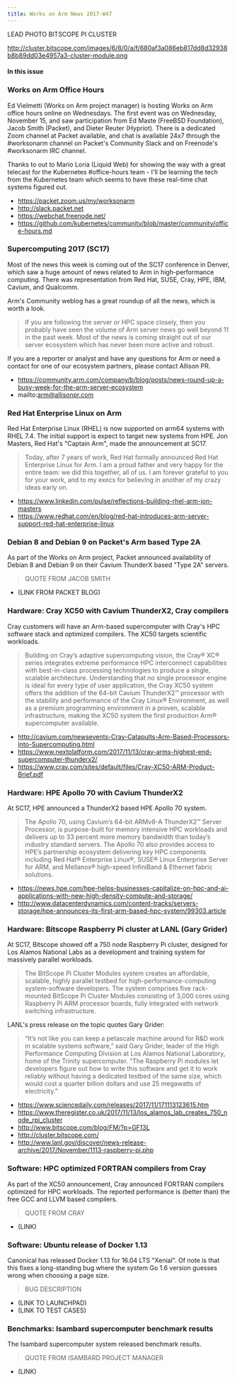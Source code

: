```yaml
---
title: Works on Arm News 2017-W47
---
```

LEAD PHOTO BITSCOPE PI CLUSTER

http://cluster.bitscope.com/images/6/8/0/a/f/680af3a086eb817dd8d32938b8b89dd03e4957a3-cluster-module.png

#### In this issue

### Works on Arm Office Hours

Ed Vielmetti (Works on Arm project manager) is hosting
Works on Arm office hours online on Wednesdays. The first
event was on Wednesday, November 15, and saw participation
from Ed Maste (FreeBSD Foundation), Jacob Smith (Packet),
and Dieter Reuter (Hypriot). There is a dedicated Zoom
channel at Packet available, and chat is available 24x7
through the #worksonarm channel on Packet's Community Slack
and on Freenode's #worksonarm IRC channel.

Thanks to out to Mario Loria (Liquid Web) for showing the
way with a great telecast for the Kubernetes #office-hours
team - I'll be learning the tech from the Kubernetes team
which seems to have these real-time chat systems figured out.

* https://packet.zoom.us/my/worksonarm
* http://slack.packet.net
* https://webchat.freenode.net/
* https://github.com/kubernetes/community/blob/master/community/office-hours.md

### Supercomputing 2017 (SC17)

Most of the news this week is coming out of the SC17 conference
in Denver, which saw a huge amount of news related to Arm in 
high-performance computing. There was representation from
Red Hat, SUSE, Cray, HPE, IBM, Cavium, and Qualcomm.

Arm's Community weblog has a great roundup of all the news, which
is worth a look.

> If you are following the server or HPC space closely, then you
probably have seen the volume of Arm server news go well beyond 11
in the past week. Most of the news is coming straight out of our
server ecosystem which has never been more active and robust.

If you are a reporter or analyst and have any questions for Arm or
need a contact for one of our ecosystem partners, please contact
Allison PR.

* https://community.arm.com/company/b/blog/posts/news-round-up-a-busy-week-for-the-arm-server-ecosystem
* mailto:arm@allisonpr.com

### Red Hat Enterprise Linux on Arm

Red Hat Enterprise Linux (RHEL) is now supported on arm64 systems
with RHEL 7.4.  The initial support is expect to target new systems
from HPE.  Jon Masters, Red Hat's "Captain Arm", made the
announcement at SC17.

> Today, after 7 years of work, Red Hat formally announced Red Hat
Enterprise Linux for Arm. I am a proud father and very happy for
the entire team: we did this together, all of us. I am forever
grateful to you for your work, and to my execs for believing in
another of my crazy ideas early on.

* https://www.linkedin.com/pulse/reflections-building-rhel-arm-jon-masters
* https://www.redhat.com/en/blog/red-hat-introduces-arm-server-support-red-hat-enterprise-linux

### Debian 8 and Debian 9 on Packet's Arm based Type 2A

As part of the Works on Arm project, Packet announced
availability of Debian 8 and Debian 9 on their Cavium
ThunderX based "Type 2A" servers.

> QUOTE FROM JACOB SMITH

* (LINK FROM PACKET BLOG)


### Hardware: Cray XC50 with Cavium ThunderX2, Cray compilers

Cray customers will have an Arm-based supercomputer with
Cray's HPC software stack and optimized compilers.
The XC50 targets scientific workloads.

> Building on Cray’s adaptive supercomputing vision, the Cray® XC®
series integrates extreme performance HPC interconnect capabilities
with best-in-class processing technologies to produce a single,
scalable architecture. Understanding that no single processor engine
is ideal for every type of user application, the Cray XC50 system
offers the addition of the 64-bit Cavium ThunderX2™ processor with
the stability and performance of the Cray Linux® Environment, as
well as a premium programming environment in a proven, scalable
infrastructure, making the XC50 system the first production Arm®
supercomputer available.

* http://cavium.com/newsevents-Cray-Catapults-Arm-Based-Processors-Into-Supercomputing.html
* https://www.nextplatform.com/2017/11/13/cray-arms-highest-end-supercomputer-thunderx2/
* https://www.cray.com/sites/default/files/Cray-XC50-ARM-Product-Brief.pdf

### Hardware: HPE Apollo 70 with Cavium ThunderX2

At SC17, HPE announced a ThunderX2 based HPE Apollo 70 system.

> The Apollo 70, using Cavium’s 64-bit ARMv8-A ThunderX2™ Server
Processor, is purpose-built for memory intensive HPC workloads and
delivers up to 33 percent more memory bandwidth than today’s industry
standard servers. The Apollo 70 also provides access to HPE’s
partnership ecosystem delivering key HPC components including Red
Hat® Enterprise Linux®, SUSE® Linux Enterprise Server for ARM, and
Mellanox® high-speed InfiniBand & Ethernet fabric solutions.

* https://news.hpe.com/hpe-helps-businesses-capitalize-on-hpc-and-ai-applications-with-new-high-density-compute-and-storage/
* http://www.datacenterdynamics.com/content-tracks/servers-storage/hpe-announces-its-first-arm-based-hpc-system/99303.article

### Hardware: Bitscope Raspberry Pi cluster at LANL (Gary Grider)

At SC17, Bitscope showed off a 750 node Raspberry Pi cluster,
designed for Los Alamos National Labs as a development and training
system for massively parallel workloads.

> The BitScope Pi Cluster Modules system creates an affordable, scalable, highly parallel testbed for high-performance-computing system-software developers. The system comprises five rack-mounted BitScope Pi Cluster Modules consisting of 3,000 cores using Raspberry Pi ARM processor boards, fully integrated with network switching infrastructure.

LANL's press release on the topic quotes Gary Grider:

> “It’s not like you can keep a petascale machine around for R&D work in scalable systems software,” said Gary Grider, leader of the High Performance Computing Division at Los Alamos National Laboratory, home of the Trinity supercomputer. “The Raspberry Pi modules let developers figure out how to write this software and get it to work reliably without having a dedicated testbed of the same size, which would cost a quarter billion dollars and use 25 megawatts of electricity.”  

* https://www.sciencedaily.com/releases/2017/11/171113123615.htm
* https://www.theregister.co.uk/2017/11/13/los_alamos_lab_creates_750_node_rpi_cluster
* http://www.bitscope.com/blog/FM/?p=GF13L
* http://cluster.bitscope.com/
* http://www.lanl.gov/discover/news-release-archive/2017/November/1113-raspberry-pi.php

### Software: HPC optimized FORTRAN compilers from Cray

As part of the XC50 announcement, Cray announced FORTRAN compilers
optimized for HPC workloads. The reported performance is (better than)
the free GCC and LLVM based compilers.

> QUOTE FROM CRAY

* (LINK)

### Software: Ubuntu release of Docker 1.13

Canonical has released Docker 1.13 for 16.04 LTS "Xenial". Of note
is that this fixes a long-standing bug where the system
Go 1.6 version guesses wrong when choosing a page size. 

> BUG DESCRIPTION

* (LINK TO LAUNCHPAD)
* (LINK TO TEST CASES)

### Benchmarks: Isambard supercomputer benchmark results

The Isambard supercomputer system released benchmark results.

> QUOTE FROM ISAMBARD PROJECT MANAGER

* (LINK)
